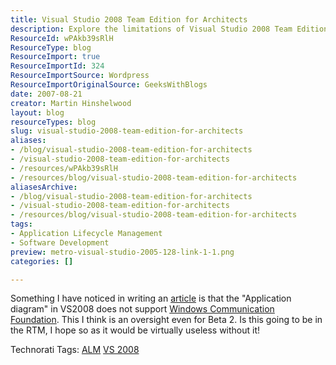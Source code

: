 ```yaml
---
title: Visual Studio 2008 Team Edition for Architects
description: Explore the limitations of Visual Studio 2008 Team Edition for Architects, focusing on the lack of WCF support in the application diagram. Discover insights now!
ResourceId: wPAkb39sRlH
ResourceType: blog
ResourceImport: true
ResourceImportId: 324
ResourceImportSource: Wordpress
ResourceImportOriginalSource: GeeksWithBlogs
date: 2007-08-21
creator: Martin Hinshelwood
layout: blog
resourceTypes: blog
slug: visual-studio-2008-team-edition-for-architects
aliases:
- /blog/visual-studio-2008-team-edition-for-architects
- /visual-studio-2008-team-edition-for-architects
- /resources/wPAkb39sRlH
- /resources/blog/visual-studio-2008-team-edition-for-architects
aliasesArchive:
- /blog/visual-studio-2008-team-edition-for-architects
- /visual-studio-2008-team-edition-for-architects
- /resources/blog/visual-studio-2008-team-edition-for-architects
tags:
- Application Lifecycle Management
- Software Development
preview: metro-visual-studio-2005-128-link-1-1.png
categories: []

---
```

Something I have noticed in writing an [article](http://www.multidimensionalfreethinking.co.uk/archive/2007/08/21/TFS-Event-Handler-in-NET-3-5-Part-1-The-Architecture.aspx) is that the "Application diagram" in VS2008 does not support [Windows Communication Foundation](http://wcf.netfx3.com "Windows Communication Foundation"). This I think is an oversight even for Beta 2. Is this going to be in the RTM, I hope so as it would be virtually useless without it!

Technorati Tags: [ALM](http://technorati.com/tags/ALM) [VS 2008](http://technorati.com/tags/VS+2008)
